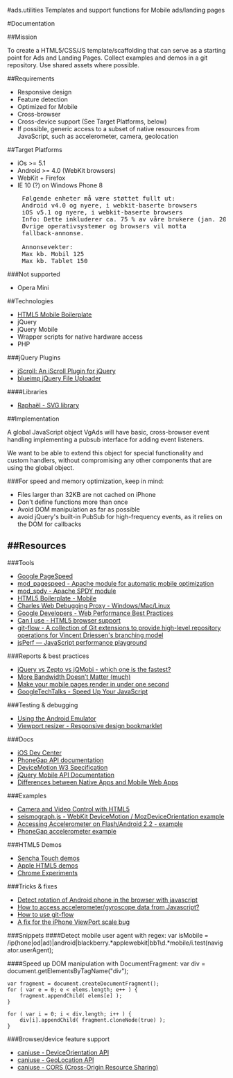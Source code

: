 #ads.utilities
Templates and support functions for Mobile ads/landing pages


#Documentation


##Mission

To create a HTML5/CSS/JS template/scaffolding that can serve as a starting point for Ads and Landing Pages.
Collect examples and demos in a git repository. Use shared assets where possible.


##Requirements
* Responsive design
* Feature detection
* Optimized for Mobile
* Cross-browser
* Cross-device support (See Target Platforms, below)
* If possible, generic access to a subset of native resources from JavaScript, such as accelerometer, camera, geolocation


##Target Platforms
* iOs >= 5.1
* Android >= 4.0 (WebKit browsers)
* WebKit + Firefox
* IE 10 (?) on Windows Phone 8

<pre>
    Følgende enheter må være støttet fullt ut:
    Android v4.0 og nyere, i webkit-baserte browsers
    iOS v5.1 og nyere, i webkit-baserte browsers
    Info: Dette inkluderer ca. 75 % av våre brukere (jan. 2013).
    Øvrige operativsystemer og browsers vil motta
    fallback-annonse.

    Annonsevekter:
    Max kb. Mobil 125
    Max kb. Tablet 150
</pre>



###Not supported
* Opera Mini


##Technologies

* [HTML5 Mobile Boilerplate](https://github.com/h5bp/mobile-boilerplate/tree/master/doc#mobile-boilerplate-documentation)
* jQuery
* jQuery Mobile
* Wrapper scripts for native hardware access
* PHP



###jQuery Plugins
* [jScroll: An iScroll Plugin for jQuery](http://teamddm.com/articles/jscroll-an-iscroll-plugin-for-jquery)
* [blueimp jQuery File Uploader](https://github.com/blueimp/jQuery-File-Upload)

####Libraries
* [Raphaël - SVG library](http://raphaeljs.com/)



##Implementation

A global JavaScript object VgAds will have basic, cross-browser event handling implementing a pubsub interface for adding event listeners.

We want to be able to extend this object for special functionality and custom handlers, without compromising any other components that are using the global object.

###For speed and memory optimization, keep in mind:

* Files larger than 32KB are not cached on iPhone
* Don't define functions more than once
* Avoid DOM manipulation as far as possible
* avoid jQuery's built-in PubSub for high-frequency events, as it relies on the DOM for callbacks



##Resources
----------------------------


###Tools
* [Google PageSpeed](https://developers.google.com/speed/pagespeed/)
* [mod_pagespeed - Apache module for automatic mobile optimization](https://developers.google.com/speed/pagespeed/mod)
* [mod_spdy - Apache SPDY module](http://code.google.com/p/mod-spdy/)
* [HTML5 Boilerplate - Mobile](http://html5boilerplate.com/mobile/)
* [Charles Web Debugging Proxy - Windows/Mac/Linux](http://www.charlesproxy.com/)
* [Google Developers - Web Performance Best Practices](https://developers.google.com/speed/docs/best-practices/)
* [Can I use - HTML5 browser support](http://caniuse.com)
* [git-flow - A collection of Git extensions to provide high-level repository operations for Vincent Driessen's branching model](https://github.com/nvie/gitflow)
* [jsPerf — JavaScript performance playground](http://jsperf.com/)


###Reports & best practices
* [jQuery vs Zepto vs jQMobi - which one is the fastest?](http://www.codefessions.com/2012/08/performance-of-jquery-compatible-mobile.html)
* [More Bandwidth Doesn’t Matter (much)](http://www.belshe.com/2010/05/24/more-bandwidth-doesnt-matter-much/)
* [Make your mobile pages render in under one second](http://calendar.perfplanet.com/2012/make-your-mobile-pages-render-in-under-one-second/)
* [GoogleTechTalks - Speed Up Your JavaScript](http://www.youtube.com/watch?v=mHtdZgou0qU&feature=channel_page)


###Testing & debugging
* [Using the Android Emulator](http://developer.android.com/tools/devices/emulator.html)
* [Viewport resizer - Responsive design bookmarklet](http://lab.maltewassermann.com/viewport-resizer/)


###Docs
* [iOS Dev Center](https://developer.apple.com/devcenter/ios/index.action)
* [PhoneGap API documentation](http://docs.phonegap.com/en/2.5.0/index.html)
* [DeviceMotion W3 Specification](http://dev.w3.org/geo/api/spec-source-orientation.html#devicemotion)
* [jQuery Mobile API Documentation](http://api.jquerymobile.com/)
* [Differences between Native Apps and Mobile Web Apps](http://en.wikipedia.org/wiki/HTML5_in_mobile_devices#Differences_from_Native_Apps_and_Mobile_Web_Apps)


###Examples
* [Camera and Video Control with HTML5](http://davidwalsh.name/browser-camera)
* [seismograph.js - WebKit DeviceMotion / MozDeviceOrientation example](http://isthisanearthquake.com/seismograph.html)
* [Accessing Accelerometer on Flash/Android 2.2 - example](http://www.mobilexweb.com/blog/android-froyo-html5-accelerometer-flash-player)
* [PhoneGap accelerometer example](http://www.mobilexweb.com/samples/ball.html)


###HTML5 Demos
* [Sencha Touch demos](http://www.sencha.com/products/touch/demos/)
* [Apple HTML5 demos](http://www.apple.com/html5/)
* [Chrome Experiments](http://www.chromeexperiments.com/)


###Tricks & fixes
* [Detect rotation of Android phone in the browser with javascript](http://stackoverflow.com/questions/1649086/detect-rotation-of-android-phone-in-the-browser-with-javascript)
* [How to access accelerometer/gyroscope data from Javascript?](http://stackoverflow.com/questions/4378435/how-to-access-accelerometer-gyroscope-data-from-javascript/4378439)
* [How to use git-flow](http://jeffkreeftmeijer.com/2010/why-arent-you-using-git-flow/)
* [A fix for the iPhone ViewPort scale bug](http://www.blog.highub.com/mobile-2/a-fix-for-iphone-viewport-scale-bug/)


###Snippets
####Detect mobile user agent with regex:
    var isMobile = /ip(hone|od|ad)|android|blackberry.*applewebkit|bb1\d.*mobile/i.test(navigator.userAgent);


####Speed up DOM manipulation with DocumentFragment:
    var div = document.getElementsByTagName("div");

    var fragment = document.createDocumentFragment();
    for ( var e = 0; e < elems.length; e++ ) {
        fragment.appendChild( elems[e] );
    }

    for ( var i = 0; i < div.length; i++ ) {
        div[i].appendChild( fragment.cloneNode(true) );
    }


###Browser/device feature support
* [caniuse - DeviceOrientation API](http://caniuse.com/#feat=deviceorientation)
* [caniuse - GeoLocation API](http://caniuse.com/#feat=geolocation)
* [caniuse - CORS (Cross-Origin Resource Sharing)](http://caniuse.com/#feat=cors)